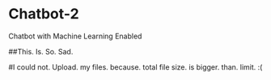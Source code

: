# Chatbot-2
Chatbot with Machine Learning Enabled

##This. Is. So. Sad. 

#I could not. Upload. my files. because. total file size. is bigger. than. limit. :(
